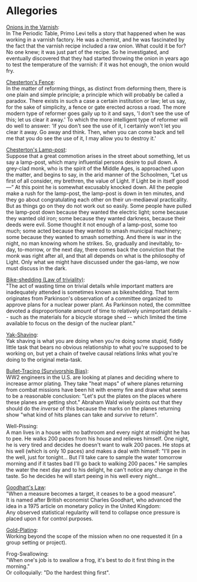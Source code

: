# Allegories

[Onions in the Varnish](http://www.paulgraham.com/arcll1.html):  
In The Periodic Table, Primo Levi tells a story that happened when he was working in a varnish factory. He was a chemist, and he was fascinated by the fact that the varnish recipe included a raw onion. What could it be for? No one knew; it was just part of the recipe. So he investigated, and eventually discovered that they had started throwing the onion in years ago to test the temperature of the varnish: if it was hot enough, the onion would fry.

[Chesterton's Fence](https://en.wikipedia.org/wiki/G._K._Chesterton#Chesterton's_fence):  
In the matter of reforming things, as distinct from deforming them, there is one plain and simple principle; a principle which will probably be called a paradox. There exists in such a case a certain institution or law; let us say, for the sake of simplicity, a fence or gate erected across a road. The more modern type of reformer goes gaily up to it and says, 'I don't see the use of this; let us clear it away.' To which the more intelligent type of reformer will do well to answer: 'If you don't see the use of it, I certainly won't let you clear it away. Go away and think. Then, when you can come back and tell me that you do see the use of it, I may allow you to destroy it.'

[Chesterton's Lamp-post](https://fs.blog/chestertons-fence/):  
Suppose that a great commotion arises in the street about something, let us say a lamp-post, which many influential persons desire to pull down. A grey-clad monk, who is the spirit of the Middle Ages, is approached upon the matter, and begins to say, in the arid manner of the Schoolmen, “Let us first of all consider, my brethren, the value of Light. If Light be in itself good—” At this point he is somewhat excusably knocked down. All the people make a rush for the lamp-post, the lamp-post is down in ten minutes, and they go about congratulating each other on their un-mediaeval practicality. But as things go on they do not work out so easily. Some people have pulled the lamp-post down because they wanted the electric light; some because they wanted old iron; some because they wanted darkness, because their deeds were evil. Some thought it not enough of a lamp-post, some too much; some acted because they wanted to smash municipal machinery; some because they wanted to smash something. And there is war in the night, no man knowing whom he strikes. So, gradually and inevitably, to-day, to-morrow, or the next day, there comes back the conviction that the monk was right after all, and that all depends on what is the philosophy of Light. Only what we might have discussed under the gas-lamp, we now must discuss in the dark.
 
[Bike-shedding (Law of triviality)](https://en.wikipedia.org/wiki/Law_of_triviality):  
"The act of wasting time on trivial details while important matters are inadequately attended is sometimes known as bikeshedding. That term originates from Parkinson's observation of a committee organized to approve plans for a nuclear power plant. As Parkinson noted, the committee devoted a disproportionate amount of time to relatively unimportant details -- such as the materials for a bicycle storage shed -- which limited the time available to focus on the design of the nuclear plant."
 
[Yak-Shaving](https://projects.csail.mit.edu/gsb/old-archive/gsb-archive/gsb2000-02-11.html):  
Yak shaving is what you are doing when you're doing some stupid, fiddly little task that bears no obvious relationship to what you're supposed to be working on, but yet a chain of twelve causal relations links what you're doing to the original meta-task.
 
[Bullet-Tracing (Survivorship Bias)](https://en.wikipedia.org/wiki/Survivorship_bias#In_the_military):  
WW2 engineers in the U.S. are looking at planes and deciding where to increase armor plating. They take "heat maps" of where planes returning from combat missions have been hit with enemy fire and draw what seems to be a reasonable conclusion: "Let's put the plates on the places where these planes are getting shot."  Abraham Wald wisely points out that they should do the _inverse_ of this because the marks on the planes returning show "what kind of hits planes can take and _survive_ to return".
 
Well-Pissing:  
A man lives in a house with no bathroom and every night at midnight he has to pee. He walks 200 paces from his house and relieves himself. One night, he is very tired and decides he doesn't want to walk 200 paces. He stops at his well (which is only 10 paces) and makes a deal with himself: "I'll pee in the well, just for tonight... But I'll take care to sample the water tomorrow morning and if it tastes bad I'll go back to walking 200 paces." He samples the water the next day and to his delight, he can't notice any change in the taste. So he decides he will start peeing in his well every night...
 
[Goodhart's Law](https://en.wikipedia.org/wiki/Goodhart%27s_law):  
"When a measure becomes a target, it ceases to be a good measure".  
It is named after British economist Charles Goodhart, who advanced the idea in a 1975 article on monetary policy in the United Kingdom:  
Any observed statistical regularity will tend to collapse once pressure is placed upon it for control purposes.
 
[Gold-Plating](https://en.wikipedia.org/wiki/Gold_plating_(project_management)):  
Working beyond the scope of the mission when no one requested it (in a group setting or project).
 
Frog-Swallowing:  
"When one's job is to swallow a frog, it's best to do it first thing in the morning."  
Or colloquially: "Do the hardest thing first".
